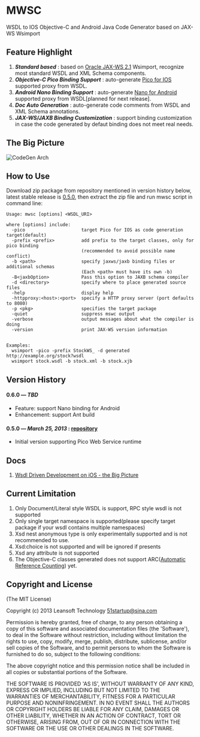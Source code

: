 # MWSC

WSDL to IOS Objective-C and Android Java Code Generator based on JAX-WS Wsimport

## Feature Highlight
1. ***Standard based*** : based on [Oracle JAX-WS 2.1](http://jax-ws.java.net/2.1.1) Wsimport, recognize most standard WSDL and XML Schema components.
2. ***Objective-C Pico Binding Support*** : auto-generate [Pico for IOS](https://github.com/bulldog2011/pico) supported proxy from WSDL.
3. ***Android Nano Binding Support*** : auto-generate [Nano for Android](https://github.com/bulldog2011/nano) supported proxy from WSDL[planned for next release].
4. ***Doc Auto Generation*** : auto-generate code comments from WSDL and XML Schema annotations.
5. ***JAX-WS/JAXB Binding Customization*** : support binding customization in case the code generated by defaut binding does not meet real needs. 

## The Big Picture

![CodeGen Arch](http://bulldog2011.github.com/images/pico/codegen-arch.png)


## How to Use

Download zip package from repository mentioned in version history below, latest stable release is [0.5.0](https://github.com/bulldog2011/bulldog-repo/tree/master/repo/releases/com/leansoft/mwsc/0.5.0), then extract the zip file and run mwsc script in command line:

	Usage: mwsc [options] <WSDL_URI>
	
	where [options] include:
	  -pico                     target Pico for IOS as code generation target(default)
	  -prefix <prefix>          add prefix to the target classes, only for pico binding
	                            (recommended to avoid possible name conflict)
	  -b <path>                 specify jaxws/jaxb binding files or additional schemas
	                            (Each <path> must have its own -b)
	  -B<jaxbOption>            Pass this option to JAXB schema compiler
	  -d <directory>            specify where to place generated source files
	  -help                     display help
	  -httpproxy:<host>:<port>  specify a HTTP proxy server (port defaults to 8080)
	  -p <pkg>                  specifies the target package
	  -quiet                    suppress mswc output
	  -verbose                  output messages about what the compiler is doing
	  -version                  print JAX-WS version information
	
	
	Examples:
	  wsimport -pico -prefix StockWS_ -d generated http://example.org/stock?wsdl
	  wsimport stock.wsdl -b stock.xml -b stock.xjb
  
  
## Version History

#### 0.6.0 — *TBD*
  * Feature: support Nano binding for Android
  * Enhancement: support Ant build

#### 0.5.0 — *March 25, 2013* : [repository](https://github.com/bulldog2011/bulldog-repo/tree/master/repo/releases/com/leansoft/mwsc/0.5.0)

  * Initial version supporting Pico Web Service runtime
  
## Docs
1. [Wsdl Driven Development on iOS - the Big Picture](http://bulldog2011.github.com/blog/2013/03/25/wsdl-driven-development-on-ios-the-big-picture/)

## Current Limitation
1. Only Document/Literal style WSDL is support, RPC style wsdl is not supported
2. Only single target namespace is supported(please specify target package if your wsdl contains multiple namespaces)
2. Xsd nest anonymous type is only experimentally supported and is not recommended to use.
3. Xsd:choice is not supported and will be ignored if presents
5. Xsd any attribute is not supported
6. The Objective-C classes generated does not support ARC([Automatic Reference Counting](http://en.wikipedia.org/wiki/Automatic_Reference_Counting)) yet.

## Copyright and License
(The MIT License)

Copyright (c) 2013 Leansoft Technology <51startup@sina.com>

Permission is hereby granted, free of charge, to any person obtaining a copy of this software and associated documentation files (the 'Software'), to deal in the Software without restriction, including without limitation the rights to use, copy, modify, merge, publish, distribute, sublicense, and/or sell copies of the Software, and to permit persons to whom the Software is furnished to do so, subject to the following conditions:

The above copyright notice and this permission notice shall be included in all copies or substantial portions of the Software.

THE SOFTWARE IS PROVIDED 'AS IS', WITHOUT WARRANTY OF ANY KIND, EXPRESS OR IMPLIED, INCLUDING BUT NOT LIMITED TO THE WARRANTIES OF MERCHANTABILITY, FITNESS FOR A PARTICULAR PURPOSE AND NONINFRINGEMENT. IN NO EVENT SHALL THE AUTHORS OR COPYRIGHT HOLDERS BE LIABLE FOR ANY CLAIM, DAMAGES OR OTHER LIABILITY, WHETHER IN AN ACTION OF CONTRACT, TORT OR OTHERWISE, ARISING FROM, OUT OF OR IN CONNECTION WITH THE SOFTWARE OR THE USE OR OTHER DEALINGS IN THE SOFTWARE. 






